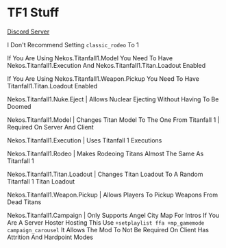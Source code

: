 # TF1 Stuff

[Discord Server](https://ds.asillyneko.dev)

I Don't Recommend Setting `classic_rodeo` To 1

If You Are Using Nekos.Titanfall1.Model You Need To Have Nekos.Titanfall1.Execution And Nekos.Titanfall1.Titan.Loadout Enabled

If You Are Using Nekos.Titanfall1.Weapon.Pickup You Need To Have Titanfall1.Titan.Loadout Enabled

Nekos.Titanfall1.Nuke.Eject | Allows Nuclear Ejecting Without Having To Be Doomed

Nekos.Titanfall1.Model | Changes Titan Model To The One From Titanfall 1 | Required On Server And Client

Nekos.Titanfall1.Execution | Uses Titanfall 1 Executions

Nekos.Titanfall1.Rodeo | Makes Rodeoing Titans Almost The Same As Titanfall 1

Nekos.Titanfall1.Titan.Loadout | Changes Titan Loadout To A Random Titanfall 1 Titan Loadout

Nekos.Titanfall1.Weapon.Pickup | Allows Players To Pickup Weapons From Dead Titans

Nekos.Titanfall1.Campaign | Only Supports Angel City Map For Intros If You Are A Server Hoster Hosting This Use `+setplaylist ffa +mp_gamemode campaign_carousel` It Allows The Mod To Not Be Required On Client Has Attrition And Hardpoint Modes
